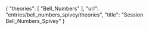{
    "theories": [
        "Bell_Numbers"
    ],
    "url": "entries/bell_numbers_spivey/theories",
    "title": "Session Bell_Numbers_Spivey"
}